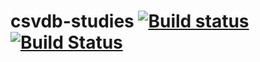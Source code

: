 # csvdb-studies [![Build status](https://ci.appveyor.com/api/projects/status/nr5hsfb0hdbw6vpk/branch/master?svg=true)](https://ci.appveyor.com/project/wallymathieu/csvdb-studies/branch/master) [![Build Status](https://travis-ci.org/wallymathieu/csvdb-studies.svg?branch=master)](https://travis-ci.org/wallymathieu/csvdb-studies)

